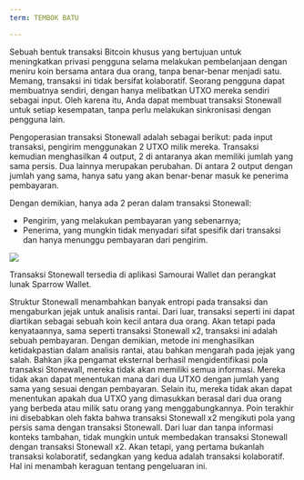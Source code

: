 ```yaml
---
term: TEMBOK BATU

---
```

Sebuah bentuk transaksi Bitcoin khusus yang bertujuan untuk meningkatkan privasi pengguna selama melakukan pembelanjaan dengan meniru koin bersama antara dua orang, tanpa benar-benar menjadi satu. Memang, transaksi ini tidak bersifat kolaboratif. Seorang pengguna dapat membuatnya sendiri, dengan hanya melibatkan UTXO mereka sendiri sebagai input. Oleh karena itu, Anda dapat membuat transaksi Stonewall untuk setiap kesempatan, tanpa perlu melakukan sinkronisasi dengan pengguna lain.

Pengoperasian transaksi Stonewall adalah sebagai berikut: pada input transaksi, pengirim menggunakan 2 UTXO milik mereka. Transaksi kemudian menghasilkan 4 output, 2 di antaranya akan memiliki jumlah yang sama persis. Dua lainnya merupakan perubahan. Di antara 2 output dengan jumlah yang sama, hanya satu yang akan benar-benar masuk ke penerima pembayaran.

Dengan demikian, hanya ada 2 peran dalam transaksi Stonewall:


- Pengirim, yang melakukan pembayaran yang sebenarnya;
- Penerima, yang mungkin tidak menyadari sifat spesifik dari transaksi dan hanya menunggu pembayaran dari pengirim.

![](../../dictionnaire/assets/33.webp)

Transaksi Stonewall tersedia di aplikasi Samourai Wallet dan perangkat lunak Sparrow Wallet.

Struktur Stonewall menambahkan banyak entropi pada transaksi dan mengaburkan jejak untuk analisis rantai. Dari luar, transaksi seperti ini dapat diartikan sebagai sebuah koin kecil antara dua orang. Akan tetapi pada kenyataannya, sama seperti transaksi Stonewall x2, transaksi ini adalah sebuah pembayaran. Dengan demikian, metode ini menghasilkan ketidakpastian dalam analisis rantai, atau bahkan mengarah pada jejak yang salah. Bahkan jika pengamat eksternal berhasil mengidentifikasi pola transaksi Stonewall, mereka tidak akan memiliki semua informasi. Mereka tidak akan dapat menentukan mana dari dua UTXO dengan jumlah yang sama yang sesuai dengan pembayaran. Selain itu, mereka tidak akan dapat menentukan apakah dua UTXO yang dimasukkan berasal dari dua orang yang berbeda atau milik satu orang yang menggabungkannya. Poin terakhir ini disebabkan oleh fakta bahwa transaksi Stonewall x2 mengikuti pola yang persis sama dengan transaksi Stonewall. Dari luar dan tanpa informasi konteks tambahan, tidak mungkin untuk membedakan transaksi Stonewall dengan transaksi Stonewall x2. Akan tetapi, yang pertama bukanlah transaksi kolaboratif, sedangkan yang kedua adalah transaksi kolaboratif. Hal ini menambah keraguan tentang pengeluaran ini.